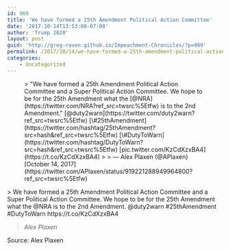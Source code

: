 ```yaml
---
id: 969
title: 'We have formed a 25th Amendment Political Action Committee'
date: '2017-10-14T13:53:00-07:00'
author: 'Trump 2020'
layout: post
guid: 'http://greg-raven.github.io/Impeachment-Chronicles/?p=969'
permalink: /2017/10/14/we-have-formed-a-25th-amendment-political-action-committee/
categories:
    - Uncategorized
---
```


<figure class="wp-block-embed is-type-rich is-provider-twitter wp-block-embed-twitter"><div class="wp-block-embed__wrapper">> "We have formed a 25th Amendment Political Action Committee and a Super Political Action Committee. We hope to be for the 25th Amendment what the [@NRA](https://twitter.com/NRA?ref_src=twsrc%5Etfw) is to the 2nd Amendment." [@duty2warn](https://twitter.com/duty2warn?ref_src=twsrc%5Etfw) [\#25thAmendment](https://twitter.com/hashtag/25thAmendment?src=hash&ref_src=twsrc%5Etfw) [\#DutyToWarn](https://twitter.com/hashtag/DutyToWarn?src=hash&ref_src=twsrc%5Etfw) [pic.twitter.com/KzCdXzxBA4](https://t.co/KzCdXzxBA4)
> 
> — Alex Plaxen (@APlaxen) [October 14, 2017](https://twitter.com/APlaxen/status/919221288949964800?ref_src=twsrc%5Etfw)

<script async="" charset="utf-8" src="https://platform.twitter.com/widgets.js"></script></div></figure>> We have formed a 25th Amendment Political Action Committee and a Super Political Action Committee. We hope to be for the 25th Amendment what the @NRA is to the 2nd Amendment. @duty2warn #25thAmendment #DutyToWarn https://t.co/KzCdXzxBA4
> 
> <cite>Alex Plaxen</cite>

Source: Alex Plaxen